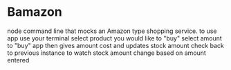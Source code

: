 # Bamazon
node command line that mocks an Amazon type shopping service.
to use app use your terminal select product you would like to "buy"
select amount to "buy"
app then gives amount cost and updates stock amount
check back to previous instance to watch stock amount change based on amount entered
